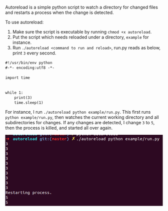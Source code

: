 Autoreload is a simple python script to watch a directory for changed files
and restarts a process when the change is detected.

To use autoreload:

1. Make sure the script is executable by running `chmod +x autoreload`.
2. Put the script which needs reloaded under a directory, `example` for instance.
3. Run `./autoreload <command to run and reload>`,
run.py reads as below, print `3` every second.
```
#!/usr/bin/env python
#-*- encoding:utf8 -*-

import time


while 1:
    print(3)
    time.sleep(1)

```
For instance, I run `./autoreload python example/run.py`. This first runs
`python example/run.py`, then watches the current working directory and all
subdirectories for changes. If any changes are detected, I change `3` to `5`,  then the
process is killed, and started all over again.  
 
![](./pic/example.png)
